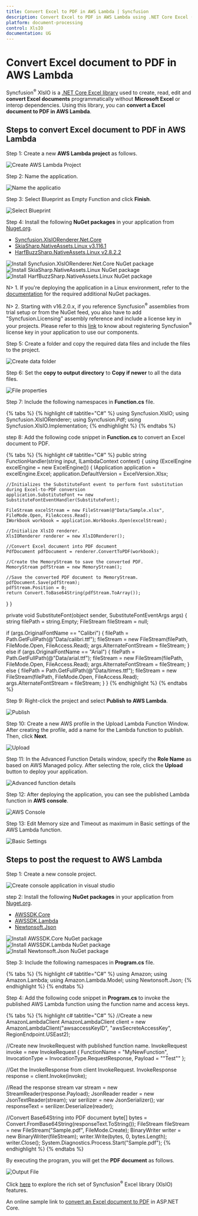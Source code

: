 ```yaml
---
title: Convert Excel to PDF in AWS Lambda | Syncfusion
description: Convert Excel to PDF in AWS Lambda using .NET Core Excel (XlsIO) library without Microsoft Excel or interop dependencies.
platform: document-processing
control: XlsIO
documentation: UG
---
```


# Convert Excel document to PDF in AWS Lambda

Syncfusion<sup>&reg;</sup> XlsIO is a [.NET Core Excel library](https://www.syncfusion.com/document-processing/excel-framework/net-core) used to create, read, edit and **convert Excel documents** programmatically without **Microsoft Excel** or interop dependencies. Using this library, you can **convert a Excel document to PDF in AWS Lambda**.

## Steps to convert Excel document to PDF in AWS Lambda

Step 1: Create a new **AWS Lambda project** as follows.

![Create AWS Lambda Project](AWS_Images/Lambda_Images/Create_Application.png)

Step 2: Name the application.

![Name the applicatio](AWS_Images/Lambda_Images/Name_the_Application.png)

Step 3: Select Blueprint as Empty Function and click **Finish**.

![Select Blueprint](AWS_Images/Lambda_Images/Empty_Function.png)

Step 4: Install the following **NuGet packages** in your application from [Nuget.org](https://www.nuget.org/).

* [Syncfusion.XlsIORenderer.Net.Core](https://www.nuget.org/packages/Syncfusion.XlsIORenderer.Net.Core) 
* [SkiaSharp.NativeAssets.Linux v3.116.1](https://www.nuget.org/packages/SkiaSharp.NativeAssets.Linux/3.116.1)
* [HarfBuzzSharp.NativeAssets.Linux v2.8.2.2](https://www.nuget.org/packages/HarfBuzzSharp.NativeAssets.Linux/2.8.2.2)

![Install Syncfusion.XlsIORenderer.Net.Core NuGet package](AWS_Images/Lambda_Images/Install_NuGet.png)
![Install SkiaSharp.NativeAssets.Linux NuGet package](AWS_Images/Lambda_Images/SkiaSharp_NuGet.png)
![Install HarfBuzzSharp.NativeAssets.Linux NuGet package](AWS_Images/Lambda_Images/HarfBuzz_NuGet.png)

N> 1. If you're deploying the application in a Linux environment, refer to the [documentation](https://help.syncfusion.com/document-processing/excel/excel-library/net/nuget-packages-required#additional-nuget-packages-required-for-linux) for the required additional NuGet packages.

N> 2. Starting with v16.2.0.x, if you reference Syncfusion<sup>&reg;</sup> assemblies from trial setup or from the NuGet feed, you also have to add "Syncfusion.Licensing" assembly reference and include a license key in your projects. Please refer to this [link](https://help.syncfusion.com/common/essential-studio/licensing/overview) to know about registering Syncfusion<sup>&reg;</sup> license key in your application to use our components.

Step 5: Create a folder and copy the required data files and include the files to the project.

![Create data folder](AWS_Images/Lambda_Images/Data_Folder.png)

Step 6: Set the **copy to output directory** to **Copy if newer** to all the data files.

![File properties](AWS_Images/Lambda_Images/Data_Properties.png)

Step 7: Include the following namespaces in **Function.cs** file.

{% tabs %}
{% highlight c# tabtitle="C#" %}
using Syncfusion.XlsIO;
using Syncfusion.XlsIORenderer;
using Syncfusion.Pdf;
using Syncfusion.XlsIO.Implementation;
{% endhighlight %}
{% endtabs %}

step 8: Add the following code snippet in **Function.cs** to convert an Excel document to PDF.

{% tabs %}
{% highlight c# tabtitle="C#" %}
public string FunctionHandler(string input, ILambdaContext context)
{
  using (ExcelEngine excelEngine = new ExcelEngine())
  {
    IApplication application = excelEngine.Excel;
    application.DefaultVersion = ExcelVersion.Xlsx;

    //Initializes the SubstituteFont event to perform font substitution during Excel-to-PDF conversion
    application.SubstituteFont += new SubstituteFontEventHandler(SubstituteFont);

	FileStream excelStream = new FileStream(@"Data/Sample.xlsx", FileMode.Open, FileAccess.Read);
    IWorkbook workbook = application.Workbooks.Open(excelStream);

    //Initialize XlsIO renderer.
    XlsIORenderer renderer = new XlsIORenderer();

    //Convert Excel document into PDF document 
    PdfDocument pdfDocument = renderer.ConvertToPDF(workbook);

    //Create the MemoryStream to save the converted PDF.      
    MemoryStream pdfStream = new MemoryStream();

    //Save the converted PDF document to MemoryStream.
    pdfDocument.Save(pdfStream);
    pdfStream.Position = 0;
    return Convert.ToBase64String(pdfStream.ToArray());
  }
}

private void SubstituteFont(object sender, SubstituteFontEventArgs args)
{
  string filePath = string.Empty;
  FileStream fileStream = null;
  
  if (args.OriginalFontName == "Calibri")
  {
    filePath = Path.GetFullPath(@"Data/calibri.ttf");
    fileStream = new FileStream(filePath, FileMode.Open, FileAccess.Read);
    args.AlternateFontStream = fileStream;
  }
  else if (args.OriginalFontName == "Arial")
  {
    filePath = Path.GetFullPath(@"Data/arial.ttf");
    fileStream = new FileStream(filePath, FileMode.Open, FileAccess.Read);
    args.AlternateFontStream = fileStream;
  }
  else
  {
    filePath = Path.GetFullPath(@"Data/times.ttf");
    fileStream = new FileStream(filePath, FileMode.Open, FileAccess.Read);
    args.AlternateFontStream = fileStream;
  }
}
{% endhighlight %}
{% endtabs %}

Step 9: Right-click the project and select **Publish to AWS Lambda**.

![Publish](AWS_Images/Lambda_Images/Publish.png)

Step 10: Create a new AWS profile in the Upload Lambda Function Window. After creating the profile, add a name for the Lambda function to publish. Then, click **Next**.

![Upload](AWS_Images/Lambda_Images/Upload.png)

Step 11: In the Advanced Function Details window, specify the **Role Name** as based on AWS Managed policy. After selecting the role, click the **Upload** button to deploy your application.

![Advanced function details](AWS_Images/Lambda_Images/Advanced_Function_Details.png)

Step 12: After deploying the application, you can see the published Lambda function in **AWS console**.

![AWS Console](AWS_Images/Lambda_Images/AWS_Console.png)

Step 13: Edit Memory size and Timeout as maximum in Basic settings of the AWS Lambda function.

![Basic Settings](AWS_Images/Lambda_Images/Basic_Settings.png)

## Steps to post the request to AWS Lambda

Step 1: Create a new console project.

![Create console application in visual studio](AWS_Images/Lambda_Images/Console_Application.png)

step 2: Install the following **NuGet packages** in your application from [Nuget.org](https://www.nuget.org/).

* [AWSSDK.Core](https://www.nuget.org/packages/AWSSDK.Core/)
* [AWSSDK.Lambda](https://www.nuget.org/packages/AWSSDK.Lambda/)
* [Newtonsoft.Json](https://www.nuget.org/packages/Newtonsoft.Json/)

![Install AWSSDK.Core NuGet package](AWS_Images/Lambda_Images/Core_NuGet.png)
![Install AWSSDK.Lambda NuGet package](AWS_Images/Lambda_Images/Lambda_NuGet.png)
![Install Newtonsoft.Json NuGet package](AWS_Images/Lambda_Images/Newtonsoft_NuGet.png)

Step 3: Include the following namespaces in **Program.cs** file.

{% tabs %}
{% highlight c# tabtitle="C#" %}
using Amazon;
using Amazon.Lambda;
using Amazon.Lambda.Model;
using Newtonsoft.Json;
{% endhighlight %}
{% endtabs %}

Step 4: Add the following code snippet in **Program.cs** to invoke the published AWS Lambda function using the function name and access keys.

{% tabs %}
{% highlight c# tabtitle="C#" %}
//Create a new AmazonLambdaClient
AmazonLambdaClient client = new AmazonLambdaClient("awsaccessKeyID", "awsSecreteAccessKey", RegionEndpoint.USEast2);
 
//Create new InvokeRequest with published function name.
InvokeRequest invoke = new InvokeRequest
{
  FunctionName = "MyNewFunction",
  InvocationType = InvocationType.RequestResponse,
  Payload = "\"Test\""
};

//Get the InvokeResponse from client InvokeRequest.
InvokeResponse response = client.Invoke(invoke);
 
//Read the response stream
var stream = new StreamReader(response.Payload);
JsonReader reader = new JsonTextReader(stream);
var serilizer = new JsonSerializer();
var responseText = serilizer.Deserialize(reader);

//Convert Base64String into PDF document
byte[] bytes = Convert.FromBase64String(responseText.ToString());
FileStream fileStream = new FileStream("Sample.pdf", FileMode.Create);
BinaryWriter writer = new BinaryWriter(fileStream);
writer.Write(bytes, 0, bytes.Length);
writer.Close();
System.Diagnostics.Process.Start("Sample.pdf");
{% endhighlight %}
{% endtabs %}

By executing the program, you will get the **PDF document** as follows.

![Output File](AWS_Images/Lambda_Images/ExcelToPDF_AWS_Lambda.png)

Click [here](https://www.syncfusion.com/document-processing/excel-framework/net-core) to explore the rich set of Syncfusion<sup>&reg;</sup> Excel library (XlsIO) features.

An online sample link to [convert an Excel document to PDF](https://ej2.syncfusion.com/aspnetcore/Excel/ExcelToPDF#/material3) in ASP.NET Core.
